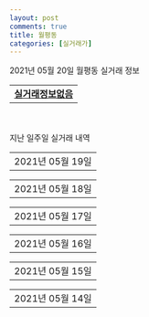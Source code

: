 ```yaml
---
layout: post
comments: true
title: 월평동
categories: [실거래가]
---
```


2021년 05월 20일 월평동 실거래 정보

<table>
  <tr>
    <td colspan="4" style="font-weight: bold;"><a href="https://search.naver.com/search.naver?query=실거래정보없음">실거래정보없음</a></td>
  </tr>
    
</table>
    
<div style="margin-top: 50px; margin-bottom: 13px">지난 일주일 실거래 내역</div>

  <table style="width: 100%; margin-bottom: 1px">
      <tr class="header">
        <td>2021년 05월 19일</td>
      </tr>
      <tr class="child" style="display: none">
        <td>
            
        <table>
          <tr>
            <td colspan="4" style="font-weight: bold;"><a href="https://search.naver.com/search.naver?query=주공2단지(은뜰아파트)">주공2단지(은뜰아파트)</a></td>
          </tr>

          <tr>
            <td>매매</td>
            <td>3층</td>
            <td>41.85㎡</td>
            <td>계약일 2021-04-24</td>
          </tr>
          <tr>
            <td colspan="4">15,500<br>기존최고가 15,500</td>
          </tr>
    
        </table>
        <table style="margin-top: 5px">
          <tr>
            <td colspan="4" style="font-weight: bold;"><a href="https://search.naver.com/search.naver?query=진달래">진달래</a></td>
          </tr>
    
          <tr>
            <td>매매</td>
            <td>10층</td>
            <td>60.72㎡</td>
            <td>계약일 2021-05-07</td>
          </tr>
          <tr>
            <td colspan="4">34,100<br>기존최고가 34,100</td>
          </tr>
    
        </table>
        <table style="margin-top: 5px">
          <tr>
            <td colspan="4" style="font-weight: bold;"><a href="https://search.naver.com/search.naver?query=하나로">하나로</a></td>
          </tr>
    
          <tr>
            <td>매매</td>
            <td>9층</td>
            <td>59.76㎡</td>
            <td>계약일 2021-04-29</td>
          </tr>
          <tr>
            <td colspan="4">28,500<br>기존최고가 28,500</td>
          </tr>
    
          <tr>
            <td>매매</td>
            <td>13층</td>
            <td>59.76㎡</td>
            <td>계약일 2021-05-01</td>
          </tr>
          <tr>
            <td colspan="4">28,500<br>기존최고가 28,500</td>
          </tr>
    
        </table>
        <table style="margin-top: 5px">
          <tr>
            <td colspan="4" style="font-weight: bold;"><a href="https://search.naver.com/search.naver?query=누리">누리</a></td>
          </tr>
    
          <tr>
            <td>전세</td>
            <td>3층</td>
            <td>101.88㎡</td>
            <td>계약일 2021-05-17</td>
          </tr>
          <tr>
            <td colspan="4">35,000</td>
          </tr>
    
        </table>
        <table style="margin-top: 5px">
          <tr>
            <td colspan="4" style="font-weight: bold;"><a href="https://search.naver.com/search.naver?query=주공2단지(은뜰아파트)">주공2단지(은뜰아파트)</a></td>
          </tr>
    
          <tr>
            <td>전세</td>
            <td>9층</td>
            <td>41.85㎡</td>
            <td>계약일 2021-05-17</td>
          </tr>
          <tr>
            <td colspan="4">8,400</td>
          </tr>
    
        </table>
        <table style="margin-top: 5px">
          <tr>
            <td colspan="4" style="font-weight: bold;"><a href="https://search.naver.com/search.naver?query=진달래">진달래</a></td>
          </tr>
    
          <tr>
            <td>전세</td>
            <td>11층</td>
            <td>84.57㎡</td>
            <td>계약일 2021-05-07</td>
          </tr>
          <tr>
            <td colspan="4">24,150</td>
          </tr>
    
        </table>
    
        </td>
      </tr>
  </table>
    
  <table style="width: 100%; margin-bottom: 1px">
      <tr class="header">
        <td>2021년 05월 18일</td>
      </tr>
      <tr class="child" style="display: none">
        <td>
            
        <table>
          <tr>
            <td colspan="4" style="font-weight: bold;"><a href="https://search.naver.com/search.naver?query=주공2단지(은뜰아파트)">주공2단지(은뜰아파트)</a></td>
          </tr>

          <tr>
            <td>매매</td>
            <td>5층</td>
            <td>41.85㎡</td>
            <td>계약일 2021-05-15</td>
          </tr>
          <tr>
            <td colspan="4">17,500<br>기존최고가 17,500</td>
          </tr>
    
          <tr>
            <td>매매</td>
            <td>3층</td>
            <td>41.85㎡</td>
            <td>계약일 2021-05-14</td>
          </tr>
          <tr>
            <td colspan="4">14,200<br>기존최고가 15,500</td>
          </tr>
    
        </table>
        <table style="margin-top: 5px">
          <tr>
            <td colspan="4" style="font-weight: bold;"><a href="https://search.naver.com/search.naver?query=한아름">한아름</a></td>
          </tr>
    
          <tr>
            <td>매매</td>
            <td>15층</td>
            <td>101.85㎡</td>
            <td>계약일 2021-04-17</td>
          </tr>
          <tr>
            <td colspan="4">59,900<br>기존최고가 59,900</td>
          </tr>
    
        </table>
        <table style="margin-top: 5px">
          <tr>
            <td colspan="4" style="font-weight: bold;"><a href="https://search.naver.com/search.naver?query=황실타운">황실타운</a></td>
          </tr>
    
          <tr>
            <td>매매</td>
            <td>15층</td>
            <td>65.76㎡</td>
            <td>계약일 2021-05-08</td>
          </tr>
          <tr>
            <td colspan="4">39,300<br>기존최고가 39,300</td>
          </tr>
    
        </table>
        <table style="margin-top: 5px">
          <tr>
            <td colspan="4" style="font-weight: bold;"><a href="https://search.naver.com/search.naver?query=주공1,3단지(임대)">주공1,3단지(임대)</a></td>
          </tr>
    
          <tr>
            <td>월세</td>
            <td>10층</td>
            <td>26.37㎡</td>
            <td>계약일 2021-05-17</td>
          </tr>
          <tr>
            <td colspan="4">8 (579)</td>
          </tr>
    
        </table>
        <table style="margin-top: 5px">
          <tr>
            <td colspan="4" style="font-weight: bold;"><a href="https://search.naver.com/search.naver?query=황실타운">황실타운</a></td>
          </tr>
    
          <tr>
            <td>월세</td>
            <td>8층</td>
            <td>65.76㎡</td>
            <td>계약일 2021-04-02</td>
          </tr>
          <tr>
            <td colspan="4">63 (2,000)<br>기존최고가 40,000 (2,000)</td>
          </tr>
    
          <tr>
            <td>전세</td>
            <td>10층</td>
            <td>84.93㎡</td>
            <td>계약일 2021-05-15</td>
          </tr>
          <tr>
            <td colspan="4">23,100<br>기존최고가 None</td>
          </tr>
    
          <tr>
            <td>전세</td>
            <td>7층</td>
            <td>84.98㎡</td>
            <td>계약일 2021-05-16</td>
          </tr>
          <tr>
            <td colspan="4">22,000</td>
          </tr>
    
        </table>
    
        </td>
      </tr>
  </table>
    
  <table style="width: 100%; margin-bottom: 1px">
      <tr class="header">
        <td>2021년 05월 17일</td>
      </tr>
      <tr class="child" style="display: none">
        <td>
            
        <table>
          <tr>
            <td colspan="4" style="font-weight: bold;"><a href="https://search.naver.com/search.naver?query=실거래정보없음">실거래정보없음</a></td>
          </tr>

        </table>
    
        </td>
      </tr>
  </table>
    
  <table style="width: 100%; margin-bottom: 1px">
      <tr class="header">
        <td>2021년 05월 16일</td>
      </tr>
      <tr class="child" style="display: none">
        <td>
            
        <table>
          <tr>
            <td colspan="4" style="font-weight: bold;"><a href="https://search.naver.com/search.naver?query=실거래정보없음">실거래정보없음</a></td>
          </tr>

        </table>
    
        </td>
      </tr>
  </table>
    
  <table style="width: 100%; margin-bottom: 1px">
      <tr class="header">
        <td>2021년 05월 15일</td>
      </tr>
      <tr class="child" style="display: none">
        <td>
            
        <table>
          <tr>
            <td colspan="4" style="font-weight: bold;"><a href="https://search.naver.com/search.naver?query=주공2단지(은뜰아파트)">주공2단지(은뜰아파트)</a></td>
          </tr>

          <tr>
            <td>매매</td>
            <td>13층</td>
            <td>41.85㎡</td>
            <td>계약일 2021-05-10</td>
          </tr>
          <tr>
            <td colspan="4">16,700<br>기존최고가 16,700</td>
          </tr>
    
        </table>
        <table style="margin-top: 5px">
          <tr>
            <td colspan="4" style="font-weight: bold;"><a href="https://search.naver.com/search.naver?query=진달래">진달래</a></td>
          </tr>
    
          <tr>
            <td>매매</td>
            <td>2층</td>
            <td>84.57㎡</td>
            <td>계약일 2021-05-10</td>
          </tr>
          <tr>
            <td colspan="4">39,500<br>기존최고가 39,500</td>
          </tr>
    
        </table>
        <table style="margin-top: 5px">
          <tr>
            <td colspan="4" style="font-weight: bold;"><a href="https://search.naver.com/search.naver?query=갤러리빌9차">갤러리빌9차</a></td>
          </tr>
    
          <tr>
            <td>전세</td>
            <td>11층</td>
            <td>15.0402㎡</td>
            <td>계약일 2021-05-14</td>
          </tr>
          <tr>
            <td colspan="4">5,000</td>
          </tr>
    
        </table>
        <table style="margin-top: 5px">
          <tr>
            <td colspan="4" style="font-weight: bold;"><a href="https://search.naver.com/search.naver?query=하나로">하나로</a></td>
          </tr>
    
          <tr>
            <td>전세</td>
            <td>1층</td>
            <td>59.76㎡</td>
            <td>계약일 2021-05-14</td>
          </tr>
          <tr>
            <td colspan="4">18,000<br>기존최고가 None</td>
          </tr>
    
        </table>
        <table style="margin-top: 5px">
          <tr>
            <td colspan="4" style="font-weight: bold;"><a href="https://search.naver.com/search.naver?query=황실타운">황실타운</a></td>
          </tr>
    
          <tr>
            <td>전세</td>
            <td>9층</td>
            <td>65.76㎡</td>
            <td>계약일 2021-05-14</td>
          </tr>
          <tr>
            <td colspan="4">30,500<br>기존최고가 None</td>
          </tr>
    
        </table>
    
        </td>
      </tr>
  </table>
    
  <table style="width: 100%; margin-bottom: 1px">
      <tr class="header">
        <td>2021년 05월 14일</td>
      </tr>
      <tr class="child" style="display: none">
        <td>
            
        <table>
          <tr>
            <td colspan="4" style="font-weight: bold;"><a href="https://search.naver.com/search.naver?query=다모아">다모아</a></td>
          </tr>

          <tr>
            <td>매매</td>
            <td>3층</td>
            <td>63.24㎡</td>
            <td>계약일 2021-04-30</td>
          </tr>
          <tr>
            <td colspan="4">31,500<br>기존최고가 31,500</td>
          </tr>
    
        </table>
        <table style="margin-top: 5px">
          <tr>
            <td colspan="4" style="font-weight: bold;"><a href="https://search.naver.com/search.naver?query=무지개">무지개</a></td>
          </tr>
    
          <tr>
            <td>매매</td>
            <td>6층</td>
            <td>100.89㎡</td>
            <td>계약일 2021-04-17</td>
          </tr>
          <tr>
            <td colspan="4">59,990<br>기존최고가 59,990</td>
          </tr>
    
        </table>
        <table style="margin-top: 5px">
          <tr>
            <td colspan="4" style="font-weight: bold;"><a href="https://search.naver.com/search.naver?query=진달래">진달래</a></td>
          </tr>
    
          <tr>
            <td>매매</td>
            <td>9층</td>
            <td>60.72㎡</td>
            <td>계약일 2021-04-21</td>
          </tr>
          <tr>
            <td colspan="4">34,000<br>기존최고가 34,000</td>
          </tr>
    
        </table>
        <table style="margin-top: 5px">
          <tr>
            <td colspan="4" style="font-weight: bold;"><a href="https://search.naver.com/search.naver?query=황실타운">황실타운</a></td>
          </tr>
    
          <tr>
            <td>매매</td>
            <td>12층</td>
            <td>65.76㎡</td>
            <td>계약일 2021-04-28</td>
          </tr>
          <tr>
            <td colspan="4">41,700<br>기존최고가 41,700</td>
          </tr>
    
        </table>
        <table style="margin-top: 5px">
          <tr>
            <td colspan="4" style="font-weight: bold;"><a href="https://search.naver.com/search.naver?query=샛별">샛별</a></td>
          </tr>
    
          <tr>
            <td>전세</td>
            <td>14층</td>
            <td>84.78㎡</td>
            <td>계약일 2021-05-12</td>
          </tr>
          <tr>
            <td colspan="4">33,500<br>기존최고가 None</td>
          </tr>
    
        </table>
        <table style="margin-top: 5px">
          <tr>
            <td colspan="4" style="font-weight: bold;"><a href="https://search.naver.com/search.naver?query=주공1,3단지(임대)">주공1,3단지(임대)</a></td>
          </tr>
    
          <tr>
            <td>월세</td>
            <td>14층</td>
            <td>26.37㎡</td>
            <td>계약일 2021-05-06</td>
          </tr>
          <tr>
            <td colspan="4">8 (579)</td>
          </tr>
    
        </table>
    
        </td>
      </tr>
  </table>
    

